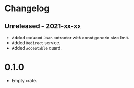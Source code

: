 # Changelog

## Unreleased - 2021-xx-xx
- Added reduced `Json` extractor with const generic size limit.
- Added `Redirect` service.
- Added `Acceptable` guard.

# 0.1.0
- Empty crate.
